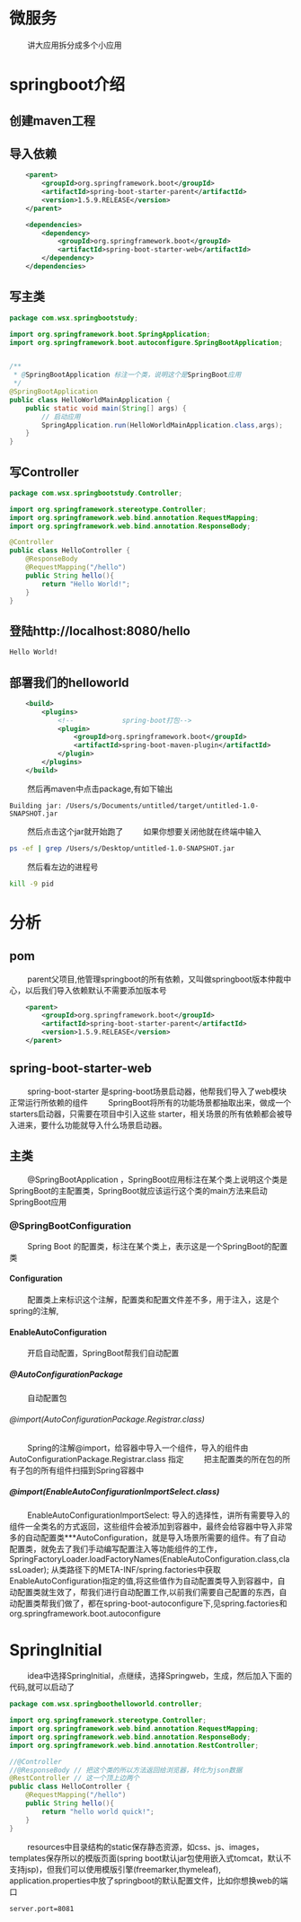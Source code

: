 


# 微服务
&emsp;&emsp; 讲大应用拆分成多个小应用

# springboot介绍
## 创建maven工程
## 导入依赖
```xml
    <parent>
        <groupId>org.springframework.boot</groupId>
        <artifactId>spring-boot-starter-parent</artifactId>
        <version>1.5.9.RELEASE</version>
    </parent>

    <dependencies>
        <dependency>
            <groupId>org.springframework.boot</groupId>
            <artifactId>spring-boot-starter-web</artifactId>
        </dependency>
    </dependencies>
```
<!-- more -->
## 写主类
```java
package com.wsx.springbootstudy;

import org.springframework.boot.SpringApplication;
import org.springframework.boot.autoconfigure.SpringBootApplication;


/**
 * @SpringBootApplication 标注一个类，说明这个是SpringBoot应用
 */
@SpringBootApplication
public class HelloWorldMainApplication {
    public static void main(String[] args) {
        // 启动应用
        SpringApplication.run(HelloWorldMainApplication.class,args);
    }
}
```
## 写Controller
```java
package com.wsx.springbootstudy.Controller;

import org.springframework.stereotype.Controller;
import org.springframework.web.bind.annotation.RequestMapping;
import org.springframework.web.bind.annotation.ResponseBody;

@Controller
public class HelloController {
    @ResponseBody
    @RequestMapping("/hello")
    public String hello(){
        return "Hello World!";
    }
}

```
## 登陆http://localhost:8080/hello
```HTML
Hello World!
```

## 部署我们的helloworld
```xml
    <build>
        <plugins>
            <!--            spring-boot打包-->
            <plugin>
                <groupId>org.springframework.boot</groupId>
                <artifactId>spring-boot-maven-plugin</artifactId>
            </plugin>
        </plugins>
    </build>
```
&emsp;&emsp; 然后再maven中点击package,有如下输出
```
Building jar: /Users/s/Documents/untitled/target/untitled-1.0-SNAPSHOT.jar
```
&emsp;&emsp; 然后点击这个jar就开始跑了
&emsp;&emsp; 如果你想要关闭他就在终端中输入
```sh
ps -ef | grep /Users/s/Desktop/untitled-1.0-SNAPSHOT.jar
```
&emsp;&emsp; 然后看左边的进程号
```sh
kill -9 pid
```


# 分析
## pom
&emsp;&emsp; parent父项目,他管理springboot的所有依赖，又叫做springboot版本仲裁中心，以后我们导入依赖默认不需要添加版本号
```xml
    <parent>
        <groupId>org.springframework.boot</groupId>
        <artifactId>spring-boot-starter-parent</artifactId>
        <version>1.5.9.RELEASE</version>
    </parent>
```
## spring-boot-starter-web
&emsp;&emsp; spring-boot-starter 是spring-boot场景启动器，他帮我们导入了web模块正常运行所依赖的组件
&emsp;&emsp; SpringBoot将所有的功能场景都抽取出来，做成一个starters启动器，只需要在项目中引入这些 starter，相关场景的所有依赖都会被导入进来，要什么功能就导入什么场景启动器。

## 主类
&emsp;&emsp; @SpringBootApplication ，SpringBoot应用标注在某个类上说明这个类是SpringBoot的主配置类，SpringBoot就应该运行这个类的main方法来启动SpringBoot应用
### @SpringBootConfiguration
&emsp;&emsp; Spring Boot 的配置类，标注在某个类上，表示这是一个SpringBoot的配置类
#### Configuration 
&emsp;&emsp; 配置类上来标识这个注解，配置类和配置文件差不多，用于注入，这是个spring的注解,
#### EnableAutoConfiguration
&emsp;&emsp; 开启自动配置，SpringBoot帮我们自动配置
##### @AutoConfigurationPackage
&emsp;&emsp; 自动配置包
###### @import(AutoConfigurationPackage.Registrar.class)
&emsp;&emsp; Spring的注解@import，给容器中导入一个组件，导入的组件由AutoConfigurationPackage.Registrar.class 指定
&emsp;&emsp; 把主配置类的所在包的所有子包的所有组件扫描到Spring容器中
##### @import(EnableAutoConfigurationImportSelect.class)
&emsp;&emsp; EnableAutoConfigurationImportSelect: 导入的选择性，讲所有需要导入的组件一全类名的方式返回，这些组件会被添加到容器中，最终会给容器中导入非常多的自动配置类***AutoConfiguration，就是导入场景所需要的组件。有了自动配置类，就免去了我们手动编写配置注入等功能组件的工作，
&emsp;&emsp; SpringFactoryLoader.loadFactoryNames(EnableAutoConfiguration.class,classLoader); 从类路径下的META-INF/spring.factories中获取EnableAutoConfiguration指定的值,将这些值作为自动配置类导入到容器中，自动配置类就生效了，帮我们进行自动配置工作,以前我们需要自己配置的东西，自动配置类帮我们做了，都在spring-boot-autoconfigure下,见spring.factories和org.springframework.boot.autoconfigure

# SpringInitial
&emsp;&emsp; idea中选择SpringInitial，点继续，选择Springweb，生成，然后加入下面的代码,就可以启动了
```java
package com.wsx.springboothelloworld.controller;

import org.springframework.stereotype.Controller;
import org.springframework.web.bind.annotation.RequestMapping;
import org.springframework.web.bind.annotation.ResponseBody;
import org.springframework.web.bind.annotation.RestController;

//@Controller
//@ResponseBody // 把这个类的所以方法返回给浏览器，转化为json数据
@RestController // 这一个顶上边两个
public class HelloController {
    @RequestMapping("/hello")
    public String hello(){
        return "hello world quick!";
    }
}
```
&emsp;&emsp; resources中目录结构的static保存静态资源，如css、js、images，templates保存所以的模版页面(spring boot默认jar包使用嵌入式tomcat，默认不支持jsp)，但我们可以使用模版引擎(freemarker,thymeleaf), application.properties中放了springboot的默认配置文件，比如你想换web的端口
```properties
server.port=8081
```


